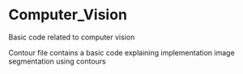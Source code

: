 # Computer_Vision
Basic code related to computer vision


Contour file contains a basic code explaining implementation image segmentation using contours 

